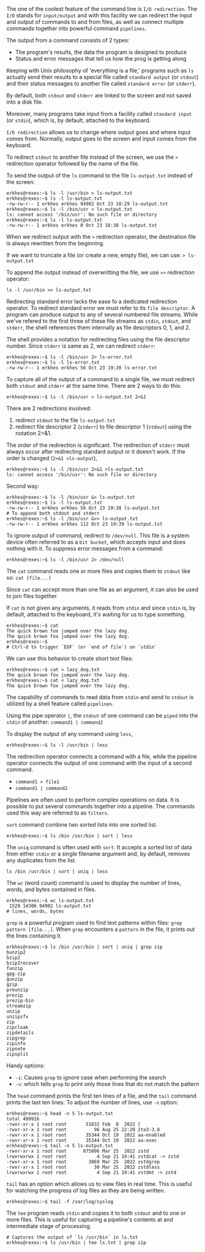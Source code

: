 The one of the coolest feature of the command line is `I/O redirection`.
The `I/O` stands for `input/output` and with this facility we can
redirect the input and output of commands to and from files,
as well as connect multiple commands together into
powerful command `pipelines`.

The output from a command consists of 2 types:
- The program's results, the data the program is designed to produce
- Status and error messages that tell us how the prog is getting along

Keeping with Unix philosophy of 'everything is a file,' programs such as `ls` actually send their results to a special file called
`standard output` (or `stdout`) and their status messages to
another file called `standard error` (or `stderr`).

By default, both `stdout` and `stderr` are linked to the screen
and not saved into a disk file.

Moreover, many programs take input from a facility called
`standard input` (or `stdin`), which is, by default,
attached to the keyboard.

`I/O redirection` allows us to change where output goes
and where input comes from. Normally, output goes to the screen
and input comes from the keyboard.

To redirect `stdout` to another file instead of the screen,
we use the `>` redirection operator followed by the name of the file.

To send the output of the `ls` command
to the file `ls-output.txt` instead of the screen:
```
erkhes@rexes:~$ ls -l /usr/bin > ls-output.txt
erkhes@rexes:~$ ls -l ls-output.txt 
-rw-rw-r-- 1 erkhes erkhes 94902 Oct 23 18:29 ls-output.txt
erkhes@rexes:~$ ls -l /bin/usr > ls-output.txt
ls: cannot access '/bin/usr': No such file or directory
erkhes@rexes:~$ ls -l ls-output.txt 
-rw-rw-r-- 1 erkhes erkhes 0 Oct 23 18:38 ls-output.txt
```
When we redirect output with the `>` redirection operator,
the destination file is always rewritten from the beginning.

If we want to truncate a file (or create a new, empty file),
we can use: `> ls-output.txt`

To append the output instead of overwritting the file,
we use `>>` redirection operator:
```
ls -l /usr/bin >> ls-output.txt
```

Redirecting standard error lacks the ease fo a dedicated redirection
operator. To redirect standard error we must refer to its
`file descriptor`. A program can produce output to any of
several numbered file streams. While we've refered to the first
three of these file streams as `stdin`, `stdout`, and `stderr`, the
shell references them internally as file descriptors 0, 1, and 2.

The shell provides a notation for redirecting files using
the file descriptor number. Since `stderr` is same as 2,
we can redirect `stderr`:
```
erkhes@rexes:~$ ls -l /bin/usr 2> ls-error.txt
erkhes@rexes:~$ ls -l ls-error.txt
-rw-rw-r-- 1 erkhes erkhes 56 Oct 23 19:20 ls-error.txt
```

To capture all of the output of a command to a single file, we
must redirect both `stdout` and `stderr` at the same time.
There are 2 ways to do this:
```
erkhes@rexes:~$ ls -l /bin/usr > ls-output.txt 2>&1
```
There are 2 redirections involved:
1. redirect `stdout` to the file `ls-output.txt`
2. redirect file descriptor 2 (`stderr`) to
file descriptor 1 (`stdout`) using the notation 2>&1.

The order of the redirection is significant.
The redirection of `stderr` must always occur after
redirecting standard output or it doesn't work.
If the order is changed (`2>&1 >ls-output`),
```
erkhes@rexes:~$ ls -l /bin/usr 2>&1 >ls-output.txt
ls: cannot access '/bin/usr': No such file or directory
```
Second way:
```
erkhes@rexes:~$ ls -l /bin/usr &> ls-output.txt
erkhes@rexes:~$ ls -l ls-output.txt
-rw-rw-r-- 1 erkhes erkhes 56 Oct 23 19:38 ls-output.txt
# To append both stdout and stderr
erkhes@rexes:~$ ls -l /bin/usr &>> ls-output.txt
-rw-rw-r-- 1 erkhes erkhes 112 Oct 23 19:39 ls-output.txt
```

To ignore output of command, redirect to `/dev/null`.
This file is a system device often referred to as a `bit bucket`,
which accepts input and does nothing with it.
To suppress error messages from a command:
```
erkhes@rexes:~$ ls -l /bin/usr 2> /dev/null
```

The `cat` command reads one or more files and copies them
to `stdout` like so: `cat [file...]`

Since `cat` can accept more than one file as an argument,
it can also be used to join files together.

If `cat` is not given any arguments, it reads from `stdin` and
since `stdin` is, by default, attached to the keyboard,
it's waiting for us to type something.
```
erkhes@rexes:~$ cat
The quick brown fox jumped over the lazy dog.
The quick brown fox jumped over the lazy dog.
erkhes@rexes:~$ 
# Ctrl-d to trigger `EOF` (or `end of file`) on `stdin`
```
We can use this behavior to create short text files:
```
erkhes@rexes:~$ cat > lazy_dog.txt
The quick brown fox jumped over the lazy dog.
erkhes@rexes:~$ cat < lazy_dog.txt
The quick brown fox jumped over the lazy dog.
```

The capability of commands to read data from `stdin` and
send to `stdout` is utilized by a shell feature called `pipelines`.

Using the pipe operator `|`, the `stdout` of one command can be `piped` into the `stdin` of another:
`command1 | command2`

To display the output of any command using `less`,
```
erkhes@rexes:~$ ls -l /usr/bin | less
```

The redirection operator connects a command with a file,
while the pipeline operator connects the output of one command
with the input of a second command.
- `command1 > file1`
- `command1 | command2`

Pipelines are often used to perform complex operations on data.
It is possible to put several commands together into a pipeline.
The commands used this way are referred to as `filters`.

`sort` command combine two sorted lists into one sorted list.
```
erkhes@rexes:~$ ls /bin /usr/bin | sort | less
```

The `uniq` command is often used with `sort`. It accepts a
sorted list of data from either `stdin` or a single filename
argument and, by default, removes any duplicates from the list.
```
ls /bin /usr/bin | sort | uniq | less
```

The `wc` (word count) command is used to display the
number of lines, words, and bytes contained in files.
```
erkhes@rexes:~$ wc ls-output.txt
 1529 14306 94902 ls-output.txt
# lines, words, bytes
```

`grep` is a powerful program used to find text patterns within
files: `grep pattern [file...]`.
When `grep` encounters a `pattern` in the file,
it prints out the lines containing it.
```
erkhes@rexes:~$ ls /bin /usr/bin | sort | uniq | grep zip
bunzip2
bzip2
bzip2recover
funzip
gpg-zip
gunzip
gzip
preunzip
prezip
prezip-bin
streamzip
unzip
unzipsfx
zip
zipcloak
zipdetails
zipgrep
zipinfo
zipnote
zipsplit
```
Handy options:
- `-i`: Causes `grep` to ignore case when performing the search
- `-v`: which tells `grep` to print only those lines
that do not match the pattern

The `head` command prints the first ten lines of a file,
and the `tail` command prints the last ten lines.
To adjust the number of lines, use `-n` option:
```
erkhes@rexes:~$ head -n 5 ls-output.txt 
total 499916
-rwxr-xr-x 1 root root       51632 Feb  8  2022 [
-rwxr-xr-x 1 root root          96 Aug 25 22:20 2to3-3.8
-rwxr-xr-x 1 root root       35344 Oct 19  2022 aa-enabled
-rwxr-xr-x 1 root root       35344 Oct 19  2022 aa-exec
erkhes@rexes:~$ tail -n 5 ls-output.txt 
-rwxr-xr-x 1 root root      875096 Mar 25  2022 zstd
lrwxrwxrwx 1 root root           4 Sep 21 19:41 zstdcat -> zstd
-rwxr-xr-x 1 root root        3869 Mar 25  2022 zstdgrep
-rwxr-xr-x 1 root root          30 Mar 25  2022 zstdless
lrwxrwxrwx 1 root root           4 Sep 21 19:41 zstdmt -> zstd
```
`tail` has an option which allows us to view files in real time.
This is useful for watching the progress of log files
as they are being written.
```
erkhes@rexes:~$ tail -f /var/log/syslog
```
The `tee` program reads `stdin` and copies it to both `stdout` and to one or more files. This is useful for capturing a pipeline's contents at
and intermediate stage of processing.
```
# Captures the output of `ls /usr/bin` in ls.txt
erkhes@rexes:~$ ls /usr/bin | tee ls.txt | grep zip
```
